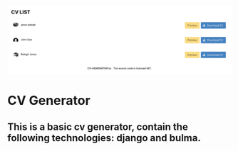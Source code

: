 ![alt text](cv-generator-cover.png)

# CV Generator

## This is a basic cv generator, contain the following technologies: django and bulma.